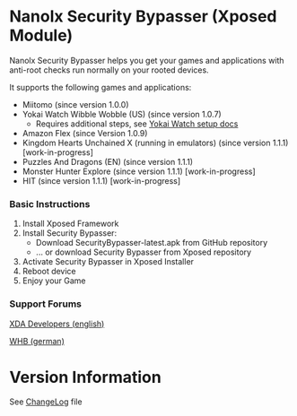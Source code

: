 # Nanolx Security Bypasser (Xposed Module)

Nanolx Security Bypasser helps you get your games and applications
with anti-root checks run normally on your rooted devices.

It supports the following games and applications:
- Miitomo (since version 1.0.0)
- Yokai Watch Wibble Wobble (US) (since version 1.0.7)
    - Requires additional steps, see [Yokai Watch setup docs](YokaiWatchWibbleWobble.md)
- Amazon Flex (since Version 1.0.9)
- Kingdom Hearts Unchained X (running in emulators) (since version 1.1.1) [work-in-progress]
- Puzzles And Dragons (EN) (since version 1.1.1)
- Monster Hunter Explore (since version 1.1.1) [work-in-progress]
- HIT (since version 1.1.1) [work-in-progress]

### Basic Instructions
1. Install Xposed Framework
1. Install Security Bypasser:
    - Download SecurityBypasser-latest.apk from GitHub repository
    - ... or download Security Bypasser from Xposed repository
1. Activate Security Bypasser in Xposed Installer
1. Reboot device
1. Enjoy your Game

### Support Forums

[XDA Developers (english)](http://forum.xda-developers.com/xposed/modules/xposed-miitomo-security-bypasser-t3377941)

[WHB (german)](http://forum.wii-homebrew.com/index.php/Thread/56321-Xposed-Security-Bypasser-Miitomo-YWWWUS-Poke-Jukebox)

# Version Information

See [ChangeLog](ChangeLog.md) file
